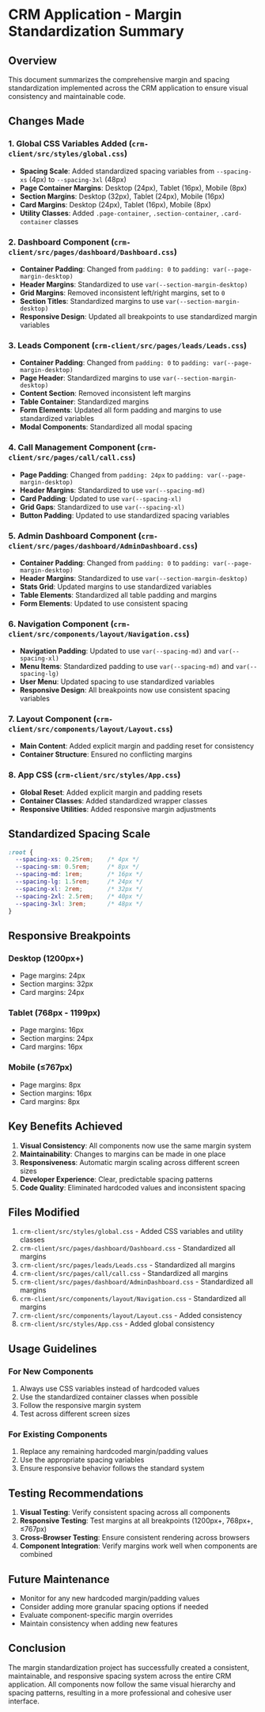 # CRM Application - Margin Standardization Summary

## Overview
This document summarizes the comprehensive margin and spacing standardization implemented across the CRM application to ensure visual consistency and maintainable code.

## Changes Made

### 1. Global CSS Variables Added (`crm-client/src/styles/global.css`)
- **Spacing Scale**: Added standardized spacing variables from `--spacing-xs` (4px) to `--spacing-3xl` (48px)
- **Page Container Margins**: Desktop (24px), Tablet (16px), Mobile (8px)
- **Section Margins**: Desktop (32px), Tablet (24px), Mobile (16px)
- **Card Margins**: Desktop (24px), Tablet (16px), Mobile (8px)
- **Utility Classes**: Added `.page-container`, `.section-container`, `.card-container` classes

### 2. Dashboard Component (`crm-client/src/pages/dashboard/Dashboard.css`)
- **Container Padding**: Changed from `padding: 0` to `padding: var(--page-margin-desktop)`
- **Header Margins**: Standardized to use `var(--section-margin-desktop)`
- **Grid Margins**: Removed inconsistent left/right margins, set to `0`
- **Section Titles**: Standardized margins to use `var(--section-margin-desktop)`
- **Responsive Design**: Updated all breakpoints to use standardized margin variables

### 3. Leads Component (`crm-client/src/pages/leads/Leads.css`)
- **Container Padding**: Changed from `padding: 0` to `padding: var(--page-margin-desktop)`
- **Page Header**: Standardized margins to use `var(--section-margin-desktop)`
- **Content Section**: Removed inconsistent left margins
- **Table Container**: Standardized margins
- **Form Elements**: Updated all form padding and margins to use standardized variables
- **Modal Components**: Standardized all modal spacing

### 4. Call Management Component (`crm-client/src/pages/call/call.css`)
- **Page Padding**: Changed from `padding: 24px` to `padding: var(--page-margin-desktop)`
- **Header Margins**: Standardized to use `var(--spacing-md)`
- **Card Padding**: Updated to use `var(--spacing-xl)`
- **Grid Gaps**: Standardized to use `var(--spacing-xl)`
- **Button Padding**: Updated to use standardized spacing variables

### 5. Admin Dashboard Component (`crm-client/src/pages/dashboard/AdminDashboard.css`)
- **Container Padding**: Changed from `padding: 0` to `padding: var(--page-margin-desktop)`
- **Header Margins**: Standardized to use `var(--section-margin-desktop)`
- **Stats Grid**: Updated margins to use standardized variables
- **Table Elements**: Standardized all table padding and margins
- **Form Elements**: Updated to use consistent spacing

### 6. Navigation Component (`crm-client/src/components/layout/Navigation.css`)
- **Navigation Padding**: Updated to use `var(--spacing-md)` and `var(--spacing-xl)`
- **Menu Items**: Standardized padding to use `var(--spacing-md)` and `var(--spacing-lg)`
- **User Menu**: Updated spacing to use standardized variables
- **Responsive Design**: All breakpoints now use consistent spacing variables

### 7. Layout Component (`crm-client/src/components/layout/Layout.css`)
- **Main Content**: Added explicit margin and padding reset for consistency
- **Container Structure**: Ensured no conflicting margins

### 8. App CSS (`crm-client/src/styles/App.css`)
- **Global Reset**: Added explicit margin and padding resets
- **Container Classes**: Added standardized wrapper classes
- **Responsive Utilities**: Added responsive margin adjustments

## Standardized Spacing Scale

```css
:root {
  --spacing-xs: 0.25rem;    /* 4px */
  --spacing-sm: 0.5rem;     /* 8px */
  --spacing-md: 1rem;       /* 16px */
  --spacing-lg: 1.5rem;     /* 24px */
  --spacing-xl: 2rem;       /* 32px */
  --spacing-2xl: 2.5rem;    /* 40px */
  --spacing-3xl: 3rem;      /* 48px */
}
```

## Responsive Breakpoints

### Desktop (1200px+)
- Page margins: 24px
- Section margins: 32px
- Card margins: 24px

### Tablet (768px - 1199px)
- Page margins: 16px
- Section margins: 24px
- Card margins: 16px

### Mobile (≤767px)
- Page margins: 8px
- Section margins: 16px
- Card margins: 8px

## Key Benefits Achieved

1. **Visual Consistency**: All components now use the same margin system
2. **Maintainability**: Changes to margins can be made in one place
3. **Responsiveness**: Automatic margin scaling across different screen sizes
4. **Developer Experience**: Clear, predictable spacing patterns
5. **Code Quality**: Eliminated hardcoded values and inconsistent spacing

## Files Modified

1. `crm-client/src/styles/global.css` - Added CSS variables and utility classes
2. `crm-client/src/pages/dashboard/Dashboard.css` - Standardized all margins
3. `crm-client/src/pages/leads/Leads.css` - Standardized all margins
4. `crm-client/src/pages/call/call.css` - Standardized all margins
5. `crm-client/src/pages/dashboard/AdminDashboard.css` - Standardized all margins
6. `crm-client/src/components/layout/Navigation.css` - Standardized all margins
7. `crm-client/src/components/layout/Layout.css` - Added consistency
8. `crm-client/src/styles/App.css` - Added global consistency

## Usage Guidelines

### For New Components
1. Always use CSS variables instead of hardcoded values
2. Use the standardized container classes when possible
3. Follow the responsive margin system
4. Test across different screen sizes

### For Existing Components
1. Replace any remaining hardcoded margin/padding values
2. Use the appropriate spacing variables
3. Ensure responsive behavior follows the standard system

## Testing Recommendations

1. **Visual Testing**: Verify consistent spacing across all components
2. **Responsive Testing**: Test margins at all breakpoints (1200px+, 768px+, ≤767px)
3. **Cross-Browser Testing**: Ensure consistent rendering across browsers
4. **Component Integration**: Verify margins work well when components are combined

## Future Maintenance

- Monitor for any new hardcoded margin/padding values
- Consider adding more granular spacing options if needed
- Evaluate component-specific margin overrides
- Maintain consistency when adding new features

## Conclusion

The margin standardization project has successfully created a consistent, maintainable, and responsive spacing system across the entire CRM application. All components now follow the same visual hierarchy and spacing patterns, resulting in a more professional and cohesive user interface. 